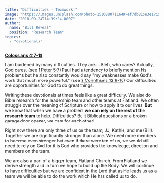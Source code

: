```yaml
---
title: "Difficulties - Teamwork!"
image: "https://images.unsplash.com/photo-1516880711640-ef7db81be3e1?ixlib=rb-0.3.5&q=85&fm=jpg&crop=entropy&cs=srgb&ixid=eyJhcHBfaWQiOjk2NjF9&s=f6fd939ad557ae6d7a0446e3992ece16"
date: "2018-09-24T14:39:14.000Z"
author:
  name: "Bill Reveal"
  position: "Research Team"
topics:
  - "devotionals"
---
```

**[Colossians 4:7-18]( https://www.biblegateway.com/passage/?search=Colossians4:7-18)**

I am burdened by many difficulties. They are.... Bleh, who cares? Actually, God cares. (see [1 Peter 5:7]( https://www.biblegateway.com/passage/?search=1Peter5:7)) Paul had a tendency to briefly mention his problems but he also constantly would say "my weaknesses make God's work that much more powerful." (see [2 Corinthians 12:9-10]( https://www.biblegateway.com/passage/?search=2Corinthians12:9-10)) Our difficulties are opportunities for God to do great things. 

Writing these devotionals at times feels like a great difficulty. We also do Bible research for the leadership team and other teams at Flatland. We often struggle over the meaning of Scripture or how to apply it to our lives. **But** we know that when we have a problem **we can rely on the rest of the research team** to help. Difficulties? Be it Biblical questions or a broken garage door opener, we care for each other!

Right now there are only three of us on the team; JJ, Kathie, and me (Bill). Together we are significantly stronger than alone. We need more members to become even stronger but even if there were ten of us, we would still need to rely on God for it is God who provides the knowledge, direction and members on the team. 

We are also a part of a bigger team, Flatland Church. From Flatland we derive strength and in turn we hope to build up the Body. We will continue to have difficulties but we are confident in the Lord that as He leads us as a team we will be able to do the work which He has called us to do.
